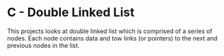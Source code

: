 # C - Double Linked List

This projects looks at double linked list which is comprised of a series of nodes. Each node contains data and tow links (or pointers) to the next and previous nodes in the list.

